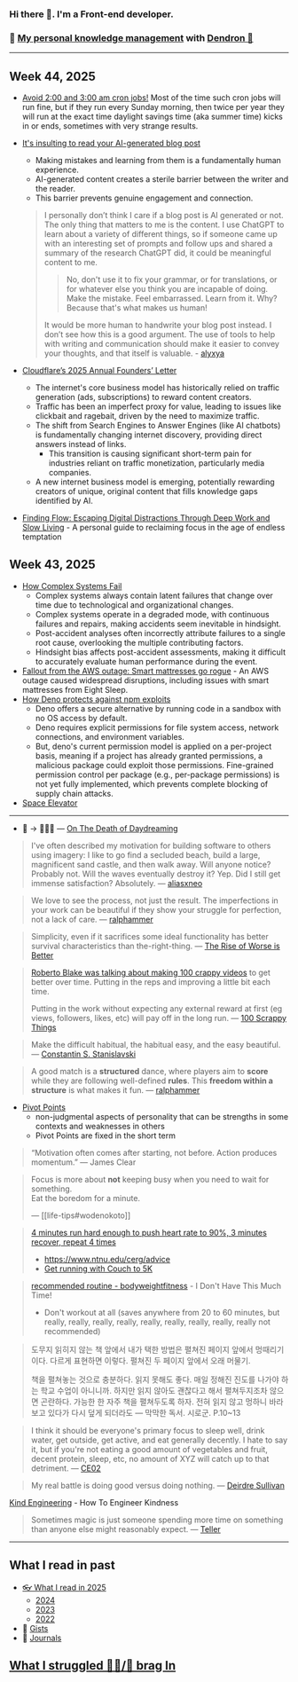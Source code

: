 ### Hi there 👋. I'm a Front-end developer.
### 🌱 [My personal knowledge management](https://luke-snaw.github.io/) with [Dendron 🌲](https://github.com/dendronhq/dendron)

---

## Week 44, 2025

- [Avoid 2:00 and 3:00 am cron jobs!](https://www.endpointdev.com/blog/2013/04/avoid-200-and-300-am-cron-jobs/) Most of the time such cron jobs will run fine, but if they run every Sunday morning, then twice per year they will run at the exact time daylight savings time (aka summer time) kicks in or ends, sometimes with very strange results.
- [It's insulting to read your AI-generated blog post](https://blog.pabloecortez.com/its-insulting-to-read-your-ai-generated-blog-post/)

  - Making mistakes and learning from them is a fundamentally human experience.
  - AI-generated content creates a sterile barrier between the writer and the reader.
  - This barrier prevents genuine engagement and connection.

  > I personally don’t think I care if a blog post is AI generated or not. The only thing that matters to me is the content. I use ChatGPT to learn about a variety of different things, so if someone came up with an interesting set of prompts and follow ups and shared a summary of the research ChatGPT did, it could be meaningful content to me.
  >
  > > No, don't use it to fix your grammar, or for translations, or for whatever else you think you are incapable of doing. Make the mistake. Feel embarrassed. Learn from it. Why? Because that's what makes us human!
  >
  > It would be more human to handwrite your blog post instead. I don’t see how this is a good argument. The use of tools to help with writing and communication should make it easier to convey your thoughts, and that itself is valuable. - [alyxya](https://news.ycombinator.com/item?id=45723176)

- [Cloudflare’s 2025 Annual Founders’ Letter](https://blog.cloudflare.com/cloudflare-2025-annual-founders-letter/)
  - The internet's core business model has historically relied on traffic generation (ads, subscriptions) to reward content creators.
  - Traffic has been an imperfect proxy for value, leading to issues like clickbait and ragebait, driven by the need to maximize traffic.
  - The shift from Search Engines to Answer Engines (like AI chatbots) is fundamentally changing internet discovery, providing direct answers instead of links.
    - This transition is causing significant short-term pain for industries reliant on traffic monetization, particularly media companies.
  - A new internet business model is emerging, potentially rewarding creators of unique, original content that fills knowledge gaps identified by AI.
- [Finding Flow: Escaping Digital Distractions Through Deep Work and Slow Living](https://www.ssp.sh/blog/finding-flow/) - A personal guide to reclaiming focus in the age of endless temptation

## Week 43, 2025

- [How Complex Systems Fail](https://how.complexsystems.fail)
  - Complex systems always contain latent failures that change over time due to technological and organizational changes.
  - Complex systems operate in a degraded mode, with continuous failures and repairs, making accidents seem inevitable in hindsight.
  - Post-accident analyses often incorrectly attribute failures to a single root cause, overlooking the multiple contributing factors.
  - Hindsight bias affects post-accident assessments, making it difficult to accurately evaluate human performance during the event.
- [Fallout from the AWS outage: Smart mattresses go rogue](https://quasa.io/media/the-strangest-fallout-from-the-aws-outage-smart-mattresses-go-rogue-and-ruin-sleep-worldwide) - An AWS outage caused widespread disruptions, including issues with smart mattresses from Eight Sleep.
- [How Deno protects against npm exploits](https://deno.com/blog/deno-protects-npm-exploits)
  - Deno offers a secure alternative by running code in a sandbox with no OS access by default.
  - Deno requires explicit permissions for file system access, network connections, and environment variables.
  - But, deno's current permission model is applied on a per-project basis, meaning if a project has already granted permissions, a malicious package could exploit those permissions. Fine-grained permission control per package (e.g., per-package permissions) is not yet fully implemented, which prevents complete blocking of supply chain attacks.
- [Space Elevator](https://neal.fun/space-elevator/)

---

- 🥱 -> 🤔💡🌱 — [On The Death of Daydreaming](https://www.afterbabel.com/p/on-the-death-of-daydreaming)

> I've often described my motivation for building software to others using imagery: I like to go find a secluded beach, build a large, magnificent sand castle, and then walk away. Will anyone notice? Probably not. Will the waves eventually destroy it? Yep. Did I still get immense satisfaction? Absolutely. — [aliasxneo](https://news.ycombinator.com/item?id=41497113)

> We love to see the process, not just the result. The imperfections in your work can be beautiful if they show your struggle for perfection, not a lack of care. — [ralphammer](https://ralphammer.com/is-perfection-boring/)

> Simplicity, even if it sacrifices some ideal functionality has better survival characteristics than the-right-thing. — [The Rise of Worse is Better](https://www.dreamsongs.com/RiseOfWorseIsBetter.html)

> [Roberto Blake was talking about making 100 crappy videos](https://www.youtube.com/watch?v=OnUBaQ1Sp_E) to get better over time. Putting in the reps and improving a little bit each time.
>
> Putting in the work without expecting any external reward at first (eg views, followers, likes, etc) will pay off in the long run. — [100 Scrappy Things](https://www.florin-pop.com/blog/100-scrappy-things/)

> Make the difficult habitual, the habitual easy, and the easy beautiful. — [Constantin S. Stanislavski](https://www.goodreads.com/quotes/7102271-make-the-difficult-habitual-the-habitual-easy-and-the-easy)

> A good match is a **structured** dance, where players aim to **score** while they are following well-defined **rules**. This **freedom within a structure** is what makes it fun. — [ralphammer](https://ralphammer.com/how-to-get-started/)

- [Pivot Points](https://longform.asmartbear.com/pivot-points/)
  - non-judgmental aspects of personality that can be strengths in some contexts and weaknesses in others
  - Pivot Points are fixed in the short term

> “Motivation often comes after starting, not before. Action produces momentum.” — James Clear

> Focus is more about **not** keeping busy when you need to wait for something.  
> Eat the boredom for a minute.
>
> — [[life-tips#wodenokoto]]

> [4 minutes run hard enough to push heart rate to 90%, 3 minutes recover, repeat 4 times](https://news.ycombinator.com/item?id=34213181)
>
> - https://www.ntnu.edu/cerg/advice
> - [Get running with Couch to 5K](https://www.nhs.uk/live-well/exercise/running-and-aerobic-exercises/get-running-with-couch-to-5k/)

> [recommended routine - bodyweightfitness](https://www.reddit.com/r/bodyweightfitness/wiki/kb/recommended_routine/) - I Don't Have This Much Time!
>
> - Don't workout at all (saves anywhere from 20 to 60 minutes, but really, really, really, really, really, really, really, really, really not recommended)

> 도무지 읽히지 않는 책 앞에서 내가 택한 방법은 펼쳐진 페이지 앞에서 멍때리기이다. 다르게 표현하면 이렇다. 펼쳐진 두 페이지 앞에서 오래 머물기.
>
> 책을 펼쳐놓는 것으로 충분하다. 읽지 못해도 좋다. 매일 정해진 진도를 나가야 하는 학교 수업이 아니니까. 하지만 읽지 않아도 괜찮다고 해서 펼쳐두지조차 않으면 곤란하다. 가능한 한 자주 책을 펼쳐두도록 하자. 전혀 읽지 않고 멍하니 바라보고 있다가 다시 덮게 되더라도
> — 막막한 독서. 시로군. P.10~13

> I think it should be everyone's primary focus to sleep well, drink water, get outside, get active, and eat generally decently. I hate to say it, but if you're not eating a good amount of vegetables and fruit, decent protein, sleep, etc, no amount of XYZ will catch up to that detriment. — [CE02](https://news.ycombinator.com/item?id=35056071)

> My real battle is doing good versus doing nothing. — [Deirdre Sullivan](https://www.npr.org/2005/08/08/4785079/always-go-to-the-funeral)

[Kind Engineering](https://kind.engineering/) - How To Engineer Kindness

> Sometimes magic is just someone spending more time on something than anyone else might reasonably expect. — [Teller](https://www.goodreads.com/quotes/6641527-sometimes-magic-is-just-someone-spending-more-time-on-something)

---

## What I read in past

- [👓 What I read in 2025](https://luke-snaw.github.io/notes/3c3ubyy4jyo2x0qui65nwtu/)
  - [2024](https://luke-snaw.github.io/notes/t9eilmx27nd8ytoelbm5v10/)
  - [2023](https://luke-snaw.github.io/notes/d9io1hr2n9vdbvucvy3iquj/)
  - [2022](https://luke-snaw.github.io/notes/l4c5ilaotvka1yh10wv88cy/)
- 📝 [Gists](https://gist.github.com/Luke-SNAW)
- 📜 [Journals](https://luke-snaw.github.io/Luke-SNAW__netlify-CMS.github.io/)

## [What I struggled 🧗‍♂️/📣 brag In](https://luke-snaw.github.io/notes/6645fjtiqxtko03nuccgjj2/)
<!--
**Luke-SNAW/Luke-SNAW** is a ✨ _special_ ✨ repository because its `README.md` (this file) appears on your GitHub profile.

Here are some ideas to get you started:

- 🔭 I’m currently working on ...
- 🌱 I’m currently learning ...
- 👯 I’m looking to collaborate on ...
- 🤔 I’m looking for help with ...
- 💬 Ask me about ...
- 📫 How to reach me: ...
- 😄 Pronouns: ...
- ⚡ Fun fact: ...
-->
